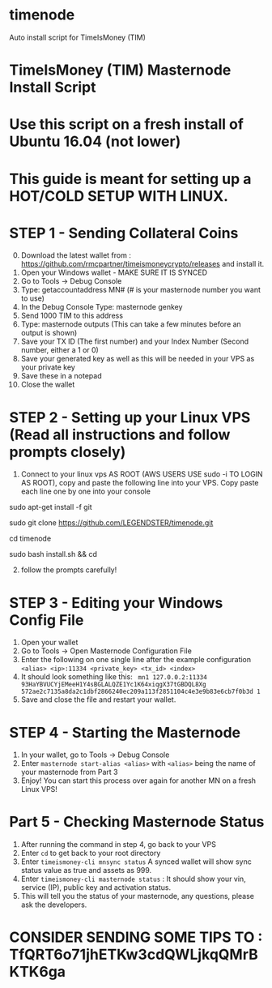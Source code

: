 # timenode
Auto install script for TimeIsMoney (TIM)


# TimeIsMoney (TIM) Masternode Install Script
# Use this script on a fresh install of Ubuntu 16.04 (not lower)

# This guide is meant for setting up a HOT/COLD SETUP WITH LINUX.


# STEP 1 - Sending Collateral Coins

0. Download the latest wallet from : https://github.com/rmcpartner/timeismoneycrypto/releases and install it.
1. Open your Windows wallet - MAKE SURE IT IS SYNCED 
2. Go to Tools -> Debug Console
3. Type: getaccountaddress MN# (# is your masternode number you want to use)
4. In the Debug Console Type: masternode genkey
5. Send 1000 TIM to this address 
6. Type: masternode outputs (This can take a few minutes before an output is shown)
7. Save your TX ID (The first number) and your Index Number (Second number, either a 1 or 0)
8. Save your generated key as well as this will be needed in your VPS as your private key
9. Save these in a notepad
10. Close the wallet


# STEP 2 - Setting up your Linux VPS (Read all instructions and follow prompts closely)

1. Connect to your linux vps AS ROOT (AWS USERS USE sudo -i TO LOGIN AS ROOT), copy and paste the following line into your VPS.  Copy paste each line one by one into your console

sudo apt-get install -f git 

sudo git clone https://github.com/LEGENDSTER/timenode.git

cd timenode 

sudo bash install.sh && cd 


2. follow the prompts carefully!

# STEP 3 - Editing your Windows Config File

1. Open your wallet
2. Go to Tools -> Open Masternode Configuration File
3. Enter the following on one single line after the example configuration
```<alias> <ip>:11334 <private_key> <tx_id> <index>```
4. It should look something like this:
``` mn1 127.0.0.2:11334 93HaYBVUCYjEMeeH1Y4sBGLALQZE1Yc1K64xiqgX37tGBDQL8Xg 572ae2c7135a8da2c1dbf2866240ec209a113f2851104c4e3e9b83e6cb7f0b3d 1```
5. Save and close the file and restart your wallet.

# STEP 4 - Starting the Masternode

1. In your wallet, go to Tools -> Debug Console
2. Enter ```masternode start-alias <alias>``` with ```<alias>``` being the name of your masternode from Part 3
3. Enjoy!  You can start this process over again for another MN on a fresh Linux VPS!

# Part 5 - Checking Masternode Status

1. After running the command in step 4, go back to your VPS
2. Enter ```cd``` to get back to your root directory
3. Enter ```timeismoney-cli mnsync status``` A synced wallet will show sync status value as true and assets as 999.
4. Enter ```timeismoney-cli masternode status``` : It should show your vin, service (IP), public key and activation status.
5. This will tell you the status of your masternode, any questions, please ask the developers.

# CONSIDER SENDING SOME TIPS TO : TfQRT6o71jhETKw3cdQWLjkqQMrBKTK6ga

